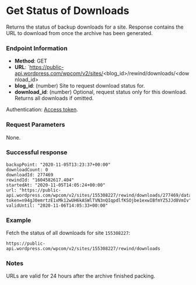 # Get Status of Downloads

Returns the status of backup downloads for a site. Response contains the URL to download from once the archive has been generated.

### Endpoint Information

- __Method__: GET
- __URL__: `https://public-api.wordpress.com/wpcom/v2/sites/<blog_id>/rewind/downloads/<download_id>
- __blog_id__: (number) Site to request download status for.
- __download_id__: (number) Optional, request status only for this download. Returns all downloads if omitted.

Authentication: [Access token](/jetpack/jetpack-start-endpoints/authentication.md).

### Request Parameters

None.

### Successful response

```
backupPoint: "2020-11-05T13:23:37+00:00"
downloadCount: 0
downloadId: 277469
rewindId: "1604582617.404"
startedAt: "2020-11-05T14:05:24+00:00"
url: "https://public-api.wordpress.com/wpcom/v2/sites/155308227/rewind/downloads/277469/data?token=n94gJ0emrtzE1xMk12wUH6kASWlTVN3nQIqpdlfKSOjbe1exwIBfmYZ5JJd8VmIv"
validUntil: "2020-11-06T14:05:33+00:00"
```

### Example

Fetch the status of all downloads for site `155308227`:

`https://public-api.wordpress.com/wpcom/v2/sites/155308227/rewind/downloads`

### Notes

URLs are valid for 24 hours after the archive finished packing.

